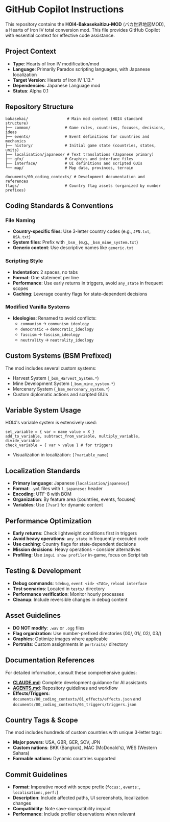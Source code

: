 # GitHub Copilot Instructions

This repository contains the **HOI4-Bakasekaitizu-MOD** (バカ世界地図MOD), a Hearts of Iron IV total conversion mod. This file provides GitHub Copilot with essential context for effective code assistance.

## Project Context

- **Type**: Hearts of Iron IV modification/mod
- **Language**: Primarily Paradox scripting languages, with Japanese localization
- **Target Version**: Hearts of Iron IV 1.13.*
- **Dependencies**: Japanese Language mod
- **Status**: Alpha 0.1

## Repository Structure

```
bakasekai/                 # Main mod content (HOI4 standard structure)
├── common/               # Game rules, countries, focuses, decisions, ideas
├── events/               # Event definitions for countries and mechanics
├── history/              # Initial game state (countries, states, units)
├── localisation/japanese/ # Text translations (Japanese primary)
├── gfx/                  # Graphics and interface files
├── interface/            # UI definitions and scripted GUIs
└── map/                  # Map data, provinces, terrain

documents/00_coding_contexts/ # Development documentation and references
flags/                    # Country flag assets (organized by number prefixes)
```

## Coding Standards & Conventions

### File Naming
- **Country-specific files**: Use 3-letter country codes (e.g., `JPN.txt`, `USA.txt`)
- **System files**: Prefix with `_bsm_` (e.g., `_bsm_mine_system.txt`)
- **Generic content**: Use descriptive names like `generic.txt`

### Scripting Style
- **Indentation**: 2 spaces, no tabs
- **Format**: One statement per line
- **Performance**: Use early returns in triggers, avoid `any_state` in frequent scopes
- **Caching**: Leverage country flags for state-dependent decisions

### Modified Vanilla Systems
- **Ideologies**: Renamed to avoid conflicts:
  - `communism` → `communism_ideology`
  - `democratic` → `democratic_ideology`
  - `fascism` → `fascism_ideology`
  - `neutrality` → `neutrality_ideology`

## Custom Systems (BSM Prefixed)

The mod includes several custom systems:
- Harvest System (`_bsm_Harvest_System.*`)
- Mine Development System (`_bsm_mine_system.*`)
- Mercenary System (`_bsm_mercenary_system.*`)
- Custom diplomatic actions and scripted GUIs

## Variable System Usage

HOI4's variable system is extensively used:
```
set_variable = { var = name value = X }
add_to_variable, subtract_from_variable, multiply_variable, divide_variable
check_variable = { var > value } # for triggers
```
- Visualization in localization: `[?variable_name]`

## Localization Standards

- **Primary language**: Japanese (`localisation/japanese/`)
- **Format**: `.yml` files with `l_japanese:` header
- **Encoding**: UTF-8 with BOM
- **Organization**: By feature area (countries, events, focuses)
- **Variables**: Use `[?var]` for dynamic content

## Performance Optimization

- **Early returns**: Check lightweight conditions first in triggers
- **Avoid heavy operations**: `any_state` in frequently-executed code
- **Use caching**: Country flags for state-dependent decisions
- **Mission decisions**: Heavy operations - consider alternatives
- **Profiling**: Use `imgui show profiler` in-game, focus on Script tab

## Testing & Development

- **Debug commands**: `tdebug`, `event <id> <TAG>`, `reload interface`
- **Test scenarios**: Located in `tests/` directory
- **Performance verification**: Monitor hourly processes
- **Cleanup**: Include reversible changes in debug content

## Asset Guidelines

- **DO NOT modify**: `.wav` or `.ogg` files
- **Flag organization**: Use number-prefixed directories (00/, 01/, 02/, 03/)
- **Graphics**: Optimize images where applicable
- **Portraits**: Custom assignments in `portraits/` directory

## Documentation References

For detailed information, consult these comprehensive guides:
- **[CLAUDE.md](../CLAUDE.md)**: Complete development guidance for AI assistants
- **[AGENTS.md](../AGENTS.md)**: Repository guidelines and workflow
- **Effects/Triggers**: `documents/00_coding_contexts/01_effects/effects.json` and `documents/00_coding_contexts/04_triggers/triggers.json`

## Country Tags & Scope

The mod includes hundreds of custom countries with unique 3-letter tags:
- **Major powers**: USA, GBR, GER, SOV, JPN
- **Custom nations**: BKK (Bangkok), MAC (McDonald's), WES (Western Sahara)
- **Formable nations**: Dynamic countries supported

## Commit Guidelines

- **Format**: Imperative mood with scope prefix (`focus:`, `events:`, `localisation:`, `perf:`)
- **Description**: Include affected paths, UI screenshots, localization changes
- **Compatibility**: Note save-compatibility impact
- **Performance**: Include profiler observations when relevant